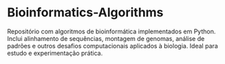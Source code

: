 # Bioinformatics-Algorithms
Repositório com algoritmos de bioinformática implementados em Python. Inclui alinhamento de sequências, montagem de genomas, análise de padrões e outros desafios computacionais aplicados à biologia. Ideal para estudo e experimentação prática.
